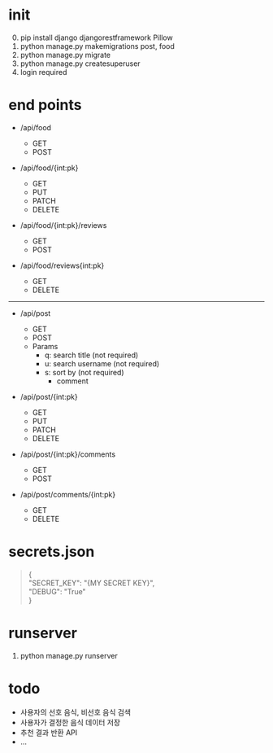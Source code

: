 # init

0. pip install django djangorestframework Pillow
1. python manage.py makemigrations post, food
2. python manage.py migrate
3. python manage.py createsuperuser
4. login required


# end points

- /api/food
    - GET
    - POST

- /api/food/{int:pk}
    - GET
    - PUT
    - PATCH
    - DELETE

- /api/food/{int:pk}/reviews
    - GET
    - POST

- /api/food/reviews{int:pk}
    - GET
    - DELETE

---

- /api/post
    - GET
    - POST
    - Params
        - q: search title (not required)
        - u: search username (not required)
        - s: sort by (not required)
            - comment

- /api/post/{int:pk}
    - GET
    - PUT
    - PATCH
    - DELETE

- /api/post/{int:pk}/comments
    - GET
    - POST

- /api/post/comments/{int:pk}
    - GET
    - DELETE


# secrets.json

>{  
>"SECRET_KEY": "{MY SECRET KEY}",  
>"DEBUG": "True"  
>}

# runserver

1. python manage.py runserver

# todo

- 사용자의 선호 음식, 비선호 음식 검색
- 사용자가 결정한 음식 데이터 저장
- 추천 결과 반환 API
- ...